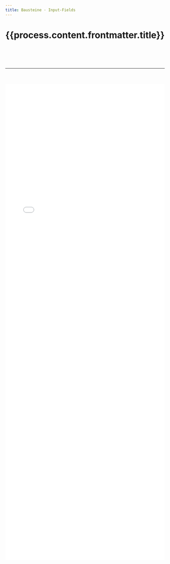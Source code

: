 ```yaml
---
title: Bausteine · Input-Fields
---
```

<header>

# {{process.content.frontmatter.title}}


</header>


<br />
<hr />
<br />
<br />

<iframe src="./exercise/index.html" title="description" frameBorder="0" style="width:100%;height:1500px;"/>
